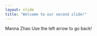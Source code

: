 ```yaml
---
layout: slide
title: "Welcome to our second slide!"
---
```

Manna Zhao
Use the left arrow to go back!
